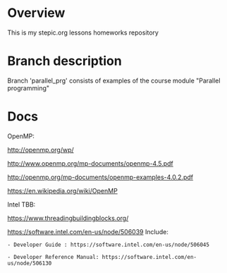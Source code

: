 # Overview
This is my stepic.org lessons homeworks repository

# Branch description
Branch 'parallel_prg' consists of examples of the course module "Parallel programming"

# Docs

OpenMP:

http://openmp.org/wp/

http://www.openmp.org/mp-documents/openmp-4.5.pdf

http://openmp.org/mp-documents/openmp-examples-4.0.2.pdf

https://en.wikipedia.org/wiki/OpenMP


Intel TBB:

https://www.threadingbuildingblocks.org/

https://software.intel.com/en-us/node/506039
Include:

	- Developer Guide : https://software.intel.com/en-us/node/506045

	- Developer Reference Manual: https://software.intel.com/en-us/node/506130
